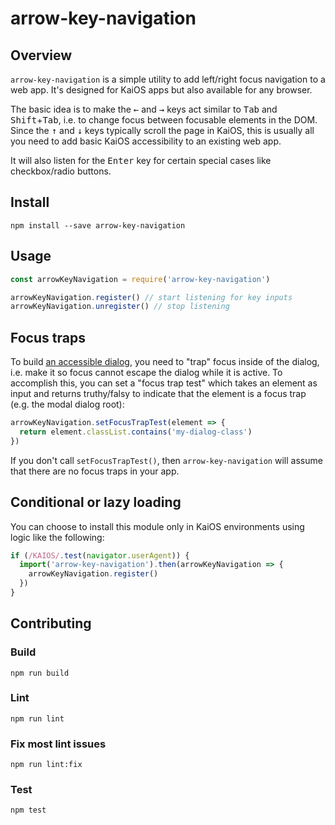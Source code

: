 arrow-key-navigation
=====

## Overview

`arrow-key-navigation` is a simple utility to add left/right focus navigation to a web app. It's
designed for KaiOS apps but also available for any browser.

The basic idea is to make the <kbd>←</kbd> and <kbd>→</kbd> keys act similar to 
<kbd>Tab</kbd> and <kbd>Shift</kbd>+<kbd>Tab</kbd>, i.e. to change focus between focusable elements in the DOM.
Since the <kbd>↑</kbd> and <kbd>↓</kbd> keys typically scroll the page in KaiOS, this is usually all you need
to add basic KaiOS accessibility to an existing web app.

It will also listen for the <kbd>Enter</kbd> key for certain special cases like checkbox/radio buttons.

## Install

    npm install --save arrow-key-navigation

## Usage

```js
const arrowKeyNavigation = require('arrow-key-navigation')

arrowKeyNavigation.register() // start listening for key inputs
arrowKeyNavigation.unregister() // stop listening
```

## Focus traps

To build [an accessible dialog](https://www.w3.org/TR/wai-aria-practices-1.1/#dialog_modal), you need to
"trap" focus inside of the dialog, i.e. make it so focus cannot escape the dialog while it is active. To
accomplish this, you can set a "focus trap test" which takes an element as input and returns truthy/falsy
to indicate that the element is a focus trap (e.g. the modal dialog root):

```js
arrowKeyNavigation.setFocusTrapTest(element => {
  return element.classList.contains('my-dialog-class')
})
```

If you don't call `setFocusTrapTest()`, then `arrow-key-navigation` will assume that there are no focus traps
in your app.

## Conditional or lazy loading

You can choose to install this module only in KaiOS environments using logic like the following:

```js
if (/KAIOS/.test(navigator.userAgent)) {
  import('arrow-key-navigation').then(arrowKeyNavigation => {
    arrowKeyNavigation.register()
  })
}
```

## Contributing

### Build

    npm run build

### Lint

    npm run lint

### Fix most lint issues

    npm run lint:fix

### Test

    npm test
